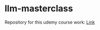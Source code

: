 # llm-masterclass
Repository for this udemy course work: [Link](https://www.udemy.com/course/learn-langchain-go-from-zero-to-hero-build-ai-apps/)
